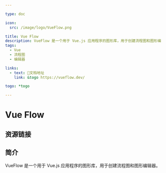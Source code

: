 ```yaml
---

type: doc

icon:
  src: /image/logo/VueFlow.png

title: Vue Flow
description: VueFlow 是一个用于 Vue.js 应用程序的图形库，用于创建流程图和图形编辑器。
tags:
  - Vue
  - 流程图
  - 编辑器

links:
  - text: 📖文档地址
    link: &togo https://vueflow.dev/

togo: *togo

---
```


<ShowLogo />

# Vue Flow

<ShowTags />

<ShowBreadcrumb />

## 资源链接

<ShowLinks />

## 简介

VueFlow 是一个用于 Vue.js 应用程序的图形库，用于创建流程图和图形编辑器。
